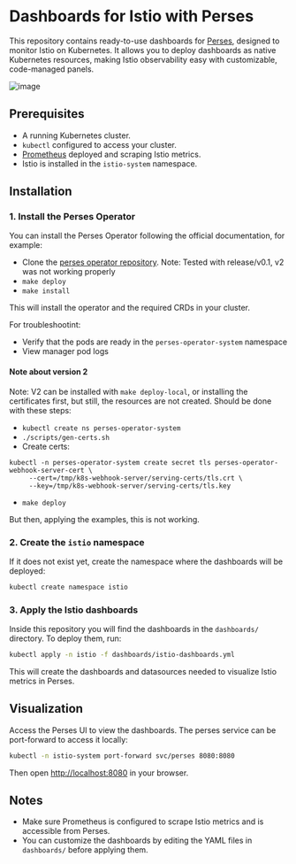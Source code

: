# Dashboards for Istio with Perses

This repository contains ready-to-use dashboards for [Perses](https://perses.dev/), designed to monitor Istio on Kubernetes. It allows you to deploy dashboards as native Kubernetes resources, making Istio observability easy with customizable, code-managed panels.

![image](https://github.com/user-attachments/assets/e5e624a0-0e0f-4f12-82ee-783d6bea99b7)


## Prerequisites

- A running Kubernetes cluster.
- `kubectl` configured to access your cluster.
- [Prometheus](https://prometheus.io/) deployed and scraping Istio metrics.
- Istio is installed in the `istio-system` namespace.

## Installation

### 1. Install the Perses Operator

You can install the Perses Operator following the official documentation, for example:

- Clone the [perses operator repository](https://github.com/perses/perses-operator). Note: Tested with release/v0.1, v2 was not working properly
- `make deploy`
- `make install`

This will install the operator and the required CRDs in your cluster.

For troubleshootint:
- Verify that the pods are ready in the `perses-operator-system` namespace
- View manager pod logs 

#### Note about version 2

Note: V2 can be installed with `make deploy-local`, or installing the certificates first, but still, the resources are not created. Should be done with these steps: 

- `kubectl create ns perses-operator-system`
- `./scripts/gen-certs.sh`
- Create certs: 
```
kubectl -n perses-operator-system create secret tls perses-operator-webhook-server-cert \
     --cert=/tmp/k8s-webhook-server/serving-certs/tls.crt \
     --key=/tmp/k8s-webhook-server/serving-certs/tls.key
```
- `make deploy`

But then, applying the examples, this is not working. 

### 2. Create the `istio` namespace

If it does not exist yet, create the namespace where the dashboards will be deployed:

```sh
kubectl create namespace istio
```

### 3. Apply the Istio dashboards

Inside this repository you will find the dashboards in the `dashboards/` directory. To deploy them, run:

```sh
kubectl apply -n istio -f dashboards/istio-dashboards.yml
```

This will create the dashboards and datasources needed to visualize Istio metrics in Perses.

## Visualization

Access the Perses UI to view the dashboards. The perses service can be port-forward to access it locally:

```sh
kubectl -n istio-system port-forward svc/perses 8080:8080
```

Then open [http://localhost:8080](http://localhost:8080) in your browser.

## Notes

- Make sure Prometheus is configured to scrape Istio metrics and is accessible from Perses.
- You can customize the dashboards by editing the YAML files in `dashboards/` before applying them.


